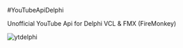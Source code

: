 #YouTubeApiDelphi

Unofficial YouTube Api for Delphi VCL &amp; FMX (FireMonkey)

<img src="http://src.onlinedown.net/supply/sup_logo/logo-1128/532359_g.jpg" alt="ytdelphi">
